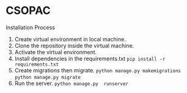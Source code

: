 # CSOPAC

Installation Process
1. Create virtual environment in local machine.
2. Clone the repository inside the virtual machine.
3. Activate the virtual environment.
4. Install dependencies in the requirements.txt
```pip install -r requirements.txt```
5. Create migrations then migrate.
```python manage.py makemigrations```
```python manage.py migrate```
6. Run the server.
```python manage.py  runserver```

